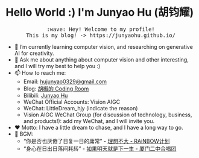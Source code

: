 # Hello World :) I'm Junyao Hu (胡钧耀)

<p align="center">
  <samp>
    :wave: Hey! Welcome to my profile!
    <br>This is my blog! -> https://junyaohu.github.io/
  </samp>
<br>
</p>

- 🌱 I’m currently learning computer vision, and researching on generative AI for creativity.
- 💬 Ask me about anything about computer vision and other interesting, and I will try my best to help you :)
- 📫 How to reach me: 
  - Email: hujunyao0329@gmail.com
  - Blog: <a href="https://junyaohu.github.io/">胡椒的 Coding Room</a>
  - Bilibili: <a href="https://space.bilibili.com/2042113">Junyao Hu</a>
  - WeChat Official Accounts: Vision AIGC
  - WeChat: LittleDream_hjy (indicate the reason)
  - Vision AIGC WeChat Group (for discussion of technology, business, and products!): add my WeChat, and I will invite you.
- ❤️ Motto: I have a little dream to chase, and I have a long way to go.
- 🎵 BGM: 
  - “你是否也厌倦了日复一日的庸常” - <a href="https://music.163.com/#/song?id=465921645">理想不大 - RAiNBOW计划</a> 
  - “身心在日出日落间耗转” - <a href="https://music.163.com/#/song?id=1415391653">如果明天就是下一生 - 厦门二中合唱团</a> 
